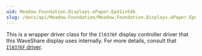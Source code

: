 ```yaml
---
uid: Meadow.Foundation.Displays.ePaper.Epd1in54b
slug: /docs/api/Meadow.Foundation/Meadow.Foundation.Displays.ePaper.Epd1in54b
---
```


This is a wrapper driver class for the `Il0376F` display controller driver that this WaveShare display uses internally. For more details, consult that [`Il0376F` driver](/docs/api/Meadow.Foundation/Meadow.Foundation.Displays/Il0376F/).
